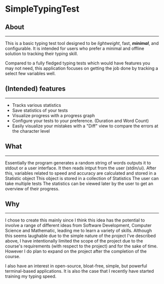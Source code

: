 # SimpleTypingTest

## About
---
This is a basic typing test tool designed to be *lightweight*, fast, ***minimal***, and configurable.
It is intended for users who prefer a minimal and offline solution to tracking their typing skill.

Compared to a fully fledged typing tests which would have features you may not need, 
this application focuses on getting the job done by tracking a select few variables well.

## (Intended) features
---
- Tracks various statistics
- Save statistics of your tests
- Visualize progress with a progress graph
- Configure your tests to your preference. (Duration and Word Count)
- Easily visualize your mistakes with a "Diff" view to compare the errors at the character level

## What
---
Essentially the program generates a random string of words outputs it to stdout or a user interface.
It then reads intput from the user (stdin/ui).
After this, variables related to speed and accuracy are calculated and stored in a Statistic object
This object is stored in a collection of Statistics
The user can take multiple tests
The statistics can be viewed later by the user to get an overview of their progress.


## Why
---
I chose to create this mainly since I think this idea has the potential to involve a range of different ideas from Software Development, Computer Science and Mathematic, leading me to learn a variety of skills.
Although this seems laughable due to the simple nature of the project I've described above, I have intentionally limited the scope of the project due to the course's requirements (with respect to the project) and for the sake of time.
However I do plan to expand on the project after the completion of the course.

I also have an interest in open-source, bloat-free, simple, but powerful terminal-based applications. 
It is also the case that I recently have started training my typing speed.







